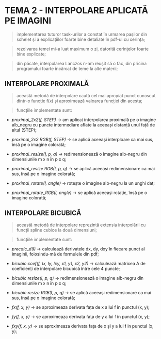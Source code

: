 # TEMA 2 - INTERPOLARE APLICATĂ PE IMAGINI

> implementarea tuturor task-urilor a constat în urmarea pașilor din schelet și a 
explicațiilor foarte bine detaliate în pdf-ul cu cerința;

> rezolvarea temei mi-a luat maximum o zi, datorită cerințelor foarte bine explicate;

> din păcate, interpolarea Lanczos n-am reușit să o fac, din pricina programului foarte încărcat de teme la alte materii;

## INTERPOLARE PROXIMALĂ

> această metodă de interpolare caută cel mai apropiat punct cunoscut dintr-o funcție 
f(x) și aproximează valoarea funcției din acesta;

> funcțiile implementate sunt:

- *proximal_2x2(f, STEP)* 
        -> am aplicat interpolarea proximală pe o imagine alb_negru 
        cu puncte intermediare aflate la aceeași distanță unul față de altul (STEP);

- *proximal_2x2 RGB(f, STEP)* 
        -> se aplică aceeași interploare ca mai sus, însă pe o imagine colorată;

- *proximal_resize(I, p, q)*
        -> redimensionează o imagine alb-negru din dimensiunile m x n în p x q;

- *proximal_resize RGB(I, p, q)*
        -> se aplică aceeași redimensionare ca mai sus, însă pe o imagine colorată;

- *proximal_rotate(I, angle)*
        -> rotește o imagine alb-negru la un unghi dat;

- *proximal_rotate_RGB(I, angle)*
        -> se aplică aceeași rotație, însă pe o imagine colorată;

## INTERPOLARE BICUBICĂ

> această metodă de interpolare reprezintă extensia interpolării cu funcții spline cubice la două dimensiuni;

> funcțiile implementate sunt:

- *precalc_d(I)* 
        -> calculează derivatele dx, dy, dxy ı̂n fiecare punct al imaginii, folosindu-mă de formulele din pdf;

- *bicubic coef(f, Ix, Iy, Ixy, x1, y1, x2, y2)*
        -> calculează matricea A de coeficienți de interpolare bicubică ı̂ntre cele 4 puncte;

- *bicubic resize(I, p, q)*
        -> redimensionează o imagine alb-negru din dimensiunile m x n în p x q;

- *bicubic resize RGB(I, p, q)*
        -> se aplică aceeași redimensionare ca mai sus, însă pe o imagine colorată;

- *fx(f, x, y)*
        -> se aproximeaza derivata fața de x a lui f in punctul (x, y);

- *fy(f, x, y)*
        -> se aproximeaza derivata fața de y a lui f in punctul (x, y);

- *fxy(f, x, y)*
        -> se aproximeaza derivata fața de x și y a lui f in punctul (x, y);
